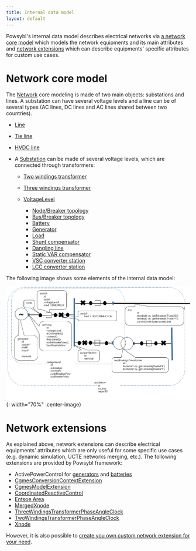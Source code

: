 ```yaml
---
title: Internal data model
layout: default
---
```


Powsybl's internal data model describes electrical networks via [a network core model](#network-core-mode) which models the network equipments
and its main attributes and [network extensions](#network-extensions) which can describe equipments' specific attributes for custom use cases.

# Network core model

The [Network](network.md) core modeling is made of two main objects: substations and lines. A substation can have several voltage levels and a line can be of several types (AC lines, DC lines and AC lines shared between two countries).

- [Line](line.md)

- [Tie line](tieLine.md)

- [HVDC line](hvdcLine.md)

- A [Substation](substation.md) can be made of several voltage levels, which are connected through transformers:

    - [Two windings transformer](twoWindingsTransformer.md)

    - [Three windings transformer](threeWindingsTransformer.md)

    - [VoltageLevel](voltageLevel.md)
        - [Node/Breaker topology](../../todo.md)
        - [Bus/Breaker topology](../../todo.md)
        - [Battery](battery.md)
        - [Generator](generator.md)
        - [Load](load.md)
        - [Shunt compensator](shuntCompensator.md)
        - [Dangling line](danglingLine.md)
        - [Static VAR compensator](staticVarCompensator.md)
        - [VSC converter station](vscConverterStation.md)
        - [LCC converter station](lccConverterStation.md)

The following image shows some elements of the internal data model:

![IIDM model](./images/schema-iidm.png){: width="70%" .center-image}

# Network extensions

As explained above, network extensions can describe electrical equipments' attributes which are only useful for some
specific use cases (e.g. dynamic simulation, UCTE networks merging, etc.). The following extensions are provided by
Powsybl framework:

- ActivePowerControl for [generators](generator.md#active-power-control) and [batteries](battery.md#active-power-control)
- [CgmesConversionContextExtension](../../todo.md)
- [CgmesModelExtension](../../todo.md)
- [CoordinatedReactiveControl](../../todo.md)
- [Entsoe Area](../../todo.md)
- [MergedXnode](../../todo.md)
- [ThreeWindingsTransformerPhaseAngleClock](../../todo.md)
- [TwoWindingsTransformerPhaseAngleClock](../../todo.md)
- [Xnode](../../todo.md)

However, it is also possible to [create you own custom network extension for your need](../../todo.md).